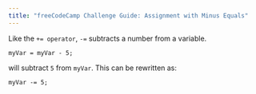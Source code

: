 ```yaml
---
title: "freeCodeCamp Challenge Guide: Assignment with Minus Equals"
---
```


Like the `+= operator`, `-=` subtracts a number from a variable.

    myVar = myVar - 5;

will subtract `5` from `myVar`. This can be rewritten as:

    myVar -= 5;
